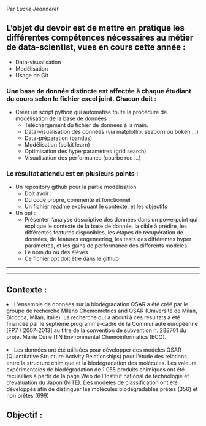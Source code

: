 
Par <em>Lucile Jeanneret </em>
<h2>L’objet du devoir est de mettre en pratique les différentes compétences nécessaires au métier de data-scientist, vues en cours cette année :</h3>
<ul>
<li>Data-visualisation</li>
<li>Modélisation</li>
<li>Usage de Git</li>
</ul>
<h3>Une base de donnée distincte est affectée à chaque étudiant du cours selon le fichier excel joint. Chacun doit :</h3>
<ul>
<li>Créer un script python qui automatise toute la procédure de modélisation de la base de données :
<ul>
<li>Téléchargement du fichier de données à la main.</li>
<li>Data-visualisation des données (via matplotlib, seaborn ou bokeh …)</li>
<li>Data-préparation (pandas)</li>
<li>Modélisation (scikit learn)</li>
<li>Optimisation des hyperparamètres (grid search)</li>
<li>Visualisation des performance (courbe roc …)</li>
</ul>
</li>
</ul>
<h3>Le résultat attendu est en plusieurs points :</h3>
<ul>
<li>Un repository github pour la partie modélisation
<ul>
<li>Doit avoir :</li>
<li>Du code propre, commenté et fonctionnel</li>
<li>Un fichier readme expliquant le contexte, et les objectifs</li>
</ul>
</li>
<li>Un ppt :
<ul>
<li>Présenter l’analyse descriptive des données dans un powerpoint qui explique le contexte de la base de donnée, la cible à prédire, les différentes features disponibles, les étapes de récupération de données, de features engeneering, les tests des différentes hyper paramètres, et les gains de performance des différents modèles.</li>
<li>Le nom du ou des élèves</li>
<li>Ce fichier ppt doit être dans le github</li>
</ul>
</li>
</ul>
<hr>

<hr>


<h2> Contexte :</h2> 
<li> L'ensemble de données sur la biodégradation QSAR a été créé par le groupe de recherche Milano Chemometrics and QSAR (Université de Milan, Bicocca, Milan, Italie). La recherche qui a abouti à ces résultats a été financée par le septième programme-cadre de la Communauté européenne [FP7 / 2007-2013] au titre de la convention de subvention n. 238701 du projet Marie Curie ITN Environmental Chemoinformatics (ECO). </li> <br>

<li> Les données ont été utilisées pour développer des modèles QSAR (Quantitative Structure Activity Relationships) pour l’étude des relations entre la structure chimique et la biodégradation des molécules. Les valeurs expérimentales de biodégradation de 1 055 produits chimiques ont été recueillies à partir de la page Web de l'Institut national de technologie et d'évaluation du Japon (NITE). Des modèles de classification ont été développés afin de distinguer les molécules biodégradables prêtes (356) et non prêtes (699) </li>
<h2> Objectif :</h2> 
